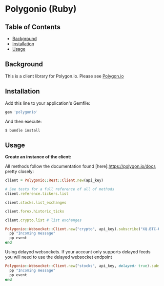 # Polygonio (Ruby)

## Table of Contents

- [Background](#background)
- [Installation](#installation)
- [Usage](#usage)

## Background

This is a client library for Polygon.io. Please see [Polygon.io](https://polygon.io)

## Installation

Add this line to your application's Gemfile:

```ruby
gem 'polygonio'
```

And then execute:

    $ bundle install


## Usage

**Create an instance of the client:**

All methods follow the documentation found [here]:https://polygon.io/docs pretty closely:



```ruby
client = Polygonio::Rest::Client.new(api_key)

# See tests for a full reference of all of methods
client.reference.tickers.list

client.stocks.list_exchanges

client.forex.historic_ticks

client.crypto.list # list exchanges

Polygonio::Websocket::Client.new("crypto", api_key).subscribe("XQ.BTC-USD") do |event|
  pp "Incoming message"
  pp event
end
```

Using delayed websockets.  If your account only supports delayed feeds you will need to use the delayed websocket endpoint

```ruby
Polygonio::Websocket::Client.new("stocks", api_key, delayed: true).subscribe("AM.*,A.*,T.*") do |event|
  pp "Incoming message"
  pp event
end
```

